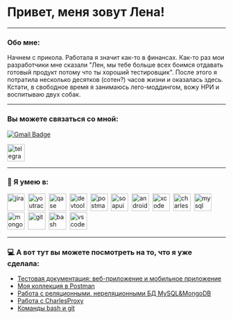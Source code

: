 # Привет, меня зовут Лена!

---

### Обо мне:

Начнем с прикола. Работала я значит как-то в финансах. Как-то раз мои разработчики мне сказали "Лен, мы тебе больше всех боимся отдавать готовый продукт потому что ты хороший тестировщик". После этого я потратила несколько десятков (сотен?) часов жизни и оказалась здесь. Кстати, в свободное время я занимаюсь лего-моддингом, вожу НРИ и воспитываю двух собак. 

---

### Вы можете связаться со мной:

 [![Gmail Badge](https://img.shields.io/badge/-Gmail-red?style=flat&logo=Gmail&logoColor=white)](mailto:rybenokok@gmail.com)

 <div id="badges">
    <a href="https://t.me/e_tene" target="_blank">
      <img src="https://cdn-icons-png.flaticon.com/512/2111/2111646.png" width="40" height="40" alt="telegram" />
    </a>
  </div>

---

### 📁 Я умею в:

<div>
  <img src="https://cdn.jsdelivr.net/gh/devicons/devicon/icons/jira/jira-original.svg" title="jira" alt="jira" width="40" height="40"/>&nbsp
  <img src="https://upload.wikimedia.org/wikipedia/commons/thumb/8/8d/YouTrack_Icon.svg/1024px-YouTrack_Icon.svg.png?20200803082248" title="youtrack" alt="youtrack" width="40" height="40"/>&nbsp
  <img src="https://luna1.co/eb0187.png" title="qase" alt="qase" width="40" height="40"/>&nbsp
  <img src="https://d33wubrfki0l68.cloudfront.net/38b5c953a4667366685d55db55d057c86db1fc54/a0fdc/static/acae6b24d940347661ca901ea07f47c1/chrome-dev-logo-icon.png" title="devtools" alt="devtools" width="40" height="40"/>&nbsp
  <img src="https://seeklogo.com/images/P/postman-logo-0087CA0D15-seeklogo.com.png" title="postman" alt="postman" width="40" height="40"/>&nbsp
  <img src="https://static0.smartbear.co/smartbearbrand/media/images/home/soapui-icon.svg" title="soapui" alt="soapui" width="40" height="40"/>&nbsp
 <img src="https://cdn.jsdelivr.net/gh/devicons/devicon/icons/androidstudio/androidstudio-original.svg" title="android-studio" alt="android-studio" width="40" height="40"/>&nbsp
  <img src="https://cdn.jsdelivr.net/gh/devicons/devicon/icons/xcode/xcode-original.svg" title="xcode" alt="xcode" width="40" height="40"/>&nbsp
  <img src="https://cdn.icon-icons.com/icons2/3053/PNG/512/charles_proxy_macos_bigsur_icon_190302.png" title="charles-proxy" alt="charles-proxy" width="40" height="40"/>&nbsp
    <img src="https://cdn.jsdelivr.net/gh/devicons/devicon/icons/mysql/mysql-original.svg" title="mysql" alt="mysql" width="40" height="40"/>&nbsp
  <img src="https://cdn.jsdelivr.net/gh/devicons/devicon/icons/mongodb/mongodb-original.svg" title="mongodb" alt="mongodb" width="40" height="40"/>&nbsp
  <img src="https://cdn.jsdelivr.net/gh/devicons/devicon/icons/git/git-original.svg" title="git" alt="git" width="40" height="40"/>&nbsp
  <img src="https://upload.wikimedia.org/wikipedia/commons/thumb/4/4b/Bash_Logo_Colored.svg/1024px-Bash_Logo_Colored.svg.png?20180723054350" title="bash" alt="bash" width="40" height="40"/>&nbsp
  <img src="https://cdn.jsdelivr.net/gh/devicons/devicon/icons/vscode/vscode-original.svg" title="vscode" alt="vscode" width="40" height="40"/>&nbsp
</div>

---
 ### 💻 А вот тут вы можете посмотреть на то, что я уже сделала:

<p> 
 <ul>
<li>  <a href="https://github.com/Legagaga/Testing-Documentation"> Тестовая документация: веб-приложение и мобильное приложение</a>  </li>
<li>  <a href="https://github.com/Legagaga/Postman"> Моя коллекция в Postman </a>   </li>
<li> <a href="https://github.com/Legagaga/SQL-MongoDB"> Работа с реляционными, нереляционными БД MySQL&MongoDB</a>   </li>
<li> <a href="https://github.com/Legagaga/Charles"> Работа с CharlesProxy</a>  </li>
<li> <a href="https://github.com/Legagaga/Bash-Git"> Команды bash и git </a>  </li>

</ul>
</p>

